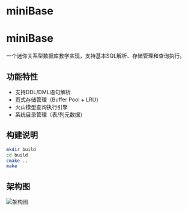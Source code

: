 # miniBase

# miniBase

一个迷你关系型数据库教学实现，支持基本SQL解析、存储管理和查询执行。

## 功能特性
- 支持DDL/DML语句解析
- 页式存储管理（Buffer Pool + LRU）
- 火山模型查询执行引擎
- 系统目录管理（表/列元数据）

## 构建说明
```bash
mkdir build
cd build
cmake ..
make
```

## 架构图
![架构图](./docs/architecture.png)